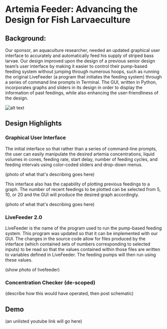 # Artemia Feeder: Advancing the Design for Fish Larvaeculture

## Background:
Our sponsor, an aquaculture researcher, needed an updated graphical user interface to accurately and automatically feed his supply of striped bass larvae. Our design improved upon the design of a previous senior design team’s user interface by making it easier to control their pump-based feeding system without jumping through numerous hoops, such as running the original LiveFeeder (a program that initiates the feeding system) through a series of command line prompts in Terminal. The GUI, written in Python, incorporates graphs and sliders in its design in order to display the information of past feedings, while also enhancing the user-friendliness of the design.

![alt text](https://imgur.com/a/aQYh8qm)

## Design Highlights

### Graphical User Interface

The initial interface so that rather than a series of command-line prompts, the user can easily manipulate the desired artemia concentrations, liquid volumes in cones, feeding rate, start delay, number of feeding cycles, and feeding intervals using color-coded sliders and drop-down menus. 

(photo of what that's describing goes here)

This interface also has the capability of plotting previous feedings to a graph. The number of recent feedings to be plotted can be selected from 5, 10, or 20 and the GUI will produce the desired graph accordingly.

(photo of what that's describing goes here)


### LiveFeeder 2.0

LiveFeeder is the name of the program used to run the pump-based feeding system. This program was updated so that it can be implemented with our GUI. The changes in the source code allow for files produced by the interface (which contained sets of numbers corresponding to selected inputs) to be read so that the values contained within those files are written to variables defined in LiveFeeder. The feeding pumps will then run using these values.

(show photo of livefeeder)


### Concentration Checker (de-scoped)

(describe how this would have operated, then post schematic)


## Demo

(an unlisted youtube link will go here)

